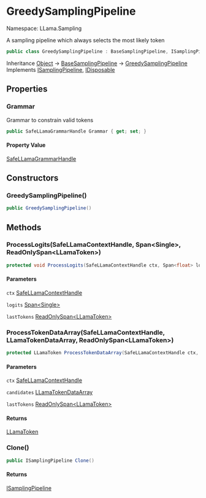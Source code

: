 # GreedySamplingPipeline

Namespace: LLama.Sampling

A sampling pipeline which always selects the most likely token

```csharp
public class GreedySamplingPipeline : BaseSamplingPipeline, ISamplingPipeline, System.IDisposable
```

Inheritance [Object](https://docs.microsoft.com/en-us/dotnet/api/system.object) → [BaseSamplingPipeline](./llama.sampling.basesamplingpipeline.md) → [GreedySamplingPipeline](./llama.sampling.greedysamplingpipeline.md)<br>
Implements [ISamplingPipeline](./llama.sampling.isamplingpipeline.md), [IDisposable](https://docs.microsoft.com/en-us/dotnet/api/system.idisposable)

## Properties

### **Grammar**

Grammar to constrain valid tokens

```csharp
public SafeLLamaGrammarHandle Grammar { get; set; }
```

#### Property Value

[SafeLLamaGrammarHandle](./llama.native.safellamagrammarhandle.md)<br>

## Constructors

### **GreedySamplingPipeline()**

```csharp
public GreedySamplingPipeline()
```

## Methods

### **ProcessLogits(SafeLLamaContextHandle, Span&lt;Single&gt;, ReadOnlySpan&lt;LLamaToken&gt;)**

```csharp
protected void ProcessLogits(SafeLLamaContextHandle ctx, Span<float> logits, ReadOnlySpan<LLamaToken> lastTokens)
```

#### Parameters

`ctx` [SafeLLamaContextHandle](./llama.native.safellamacontexthandle.md)<br>

`logits` [Span&lt;Single&gt;](https://docs.microsoft.com/en-us/dotnet/api/system.span-1)<br>

`lastTokens` [ReadOnlySpan&lt;LLamaToken&gt;](https://docs.microsoft.com/en-us/dotnet/api/system.readonlyspan-1)<br>

### **ProcessTokenDataArray(SafeLLamaContextHandle, LLamaTokenDataArray, ReadOnlySpan&lt;LLamaToken&gt;)**

```csharp
protected LLamaToken ProcessTokenDataArray(SafeLLamaContextHandle ctx, LLamaTokenDataArray candidates, ReadOnlySpan<LLamaToken> lastTokens)
```

#### Parameters

`ctx` [SafeLLamaContextHandle](./llama.native.safellamacontexthandle.md)<br>

`candidates` [LLamaTokenDataArray](./llama.native.llamatokendataarray.md)<br>

`lastTokens` [ReadOnlySpan&lt;LLamaToken&gt;](https://docs.microsoft.com/en-us/dotnet/api/system.readonlyspan-1)<br>

#### Returns

[LLamaToken](./llama.native.llamatoken.md)<br>

### **Clone()**

```csharp
public ISamplingPipeline Clone()
```

#### Returns

[ISamplingPipeline](./llama.sampling.isamplingpipeline.md)<br>

